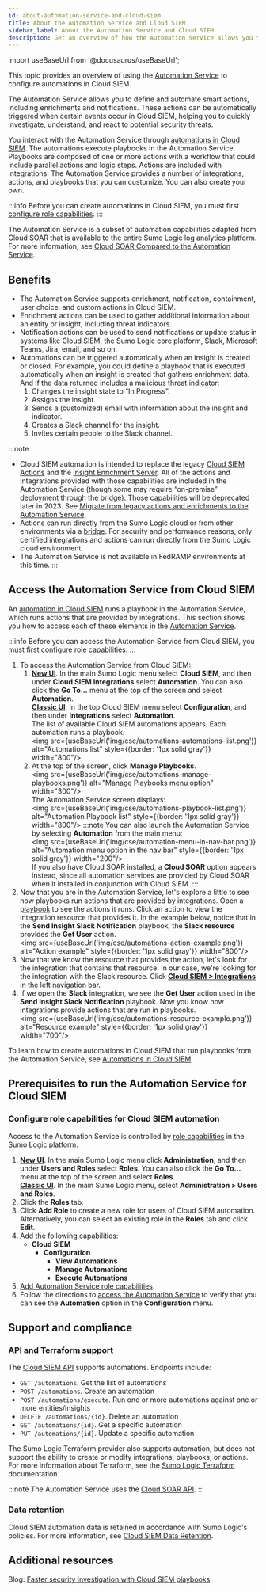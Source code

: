 ```yaml
---
id: about-automation-service-and-cloud-siem
title: About the Automation Service and Cloud SIEM
sidebar_label: About the Automation Service and Cloud SIEM
description: Get an overview of how the Automation Service allows you to automate smart actions, including enrichments and notifications.
---
```


import useBaseUrl from '@docusaurus/useBaseUrl';

This topic provides an overview of using the [Automation Service](/docs/platform-services/automation-service/) to configure automations in Cloud SIEM.

The Automation Service allows you to define and automate smart actions, including enrichments and notifications. These actions can be automatically triggered when certain events occur in Cloud SIEM, helping you to quickly investigate, understand, and react to potential security threats.

You interact with the Automation Service through [automations in Cloud SIEM](/docs/cse/automation/automations-in-cloud-siem). The automations execute playbooks in the Automation Service. Playbooks  are composed of one or more actions with a workflow that could include parallel actions and logic steps. Actions are included with integrations. The Automation Service provides a number of integrations, actions, and playbooks that you can customize. You can also create your own.

:::info
Before you can create automations in Cloud SIEM, you must first [configure role capabilities](#configure-role-capabilities-for-cloud-siem-automation).
:::

The Automation Service is a subset of automation capabilities adapted from Cloud SOAR that is available to the entire Sumo Logic log analytics platform. For more information, see [Cloud SOAR Compared to the Automation Service](/docs/cloud-soar/compared-to-automation-service/).

## Benefits

* The Automation Service supports enrichment, notification, containment, user choice, and custom actions in Cloud SIEM. 
* Enrichment actions can be used to gather additional information about an entity or insight, including threat indicators.
* Notification actions can be used to send notifications or update status in systems like Cloud SIEM, the Sumo Logic core platform, Slack, Microsoft Teams, Jira, email, and so on.
* Automations can be triggered automatically when an insight is created or closed. For example, you could define a playbook that is executed automatically when an insight is created that gathers enrichment data. And if the data returned includes a malicious threat indicator:
  1. Changes the insight state to “In Progress”.
  1. Assigns the insight.
  1. Sends a (customized) email with information about the insight and indicator.
  1. Creates a Slack channel for the insight.
  1. Invites certain people to the Slack channel.

:::note
* Cloud SIEM automation is intended to replace the legacy [Cloud SIEM Actions](/docs/cse/administration/create-cse-actions) and the [Insight Enrichment Server](/docs/cse/integrations/insight-enrichment-server/). All of the actions and integrations provided with those capabilities are included in the Automation Service (though some may require “on-premise” deployment through the [bridge](/docs/platform-services/automation-service/automation-service-bridge)). Those capabilities will be deprecated later in 2023. See [Migrate from legacy actions and enrichments to the Automation Service](/docs/cse/automation/automations-in-cloud-siem/#migrate-from-legacy-actions-and-enrichments-to-the-automation-service).
* Actions can run directly from the Sumo Logic cloud or from other environments via a [bridge](/docs/platform-services/automation-service/automation-service-bridge/). For security and performance reasons, only certified integrations and actions can run directly from the Sumo Logic cloud environment.
* The Automation Service is not available in FedRAMP environments at this time.
:::

## Access the Automation Service from Cloud SIEM

An [automation in Cloud SIEM](/docs/cse/automation/automations-in-cloud-siem) runs a playbook in the Automation Service, which runs actions that are provided by integrations. This section shows you how to access each of these elements in the [Automation Service](/docs/platform-services/automation-service/). 

:::info
Before you can access the Automation Service from Cloud SIEM, you must first [configure role capabilities](#configure-role-capabilities-for-cloud-siem-automation).
:::

1. To access the Automation Service from Cloud SIEM:
   1. [**New UI**](/docs/get-started/sumo-logic-ui). In the main Sumo Logic menu select **Cloud SIEM**, and then under **Cloud SIEM Integrations** select **Automation**. You can also click the **Go To...** menu at the top of the screen and select **Automation**. <br/>[**Classic UI**](/docs/get-started/sumo-logic-ui-classic). In the top Cloud SIEM menu select **Configuration**, and then under **Integrations** select **Automation**. <br/>The list of available Cloud SIEM automations appears. Each automation runs a playbook.<br/><img src={useBaseUrl('img/cse/automations-automations-list.png')} alt="Automations list" style={{border: '1px solid gray'}} width="800"/>
   1. At the top of the screen, click **Manage Playbooks**.<br/><img src={useBaseUrl('img/cse/automations-manage-playbooks.png')} alt="Manage Playbooks menu option" width="300"/> <br/>The Automation Service screen displays: <br/><img src={useBaseUrl('img/cse/automations-playbook-list.png')} alt="Automation Playbook list" style={{border: '1px solid gray'}} width="800"/>
     :::note
     You can also launch the Automation Service by selecting **Automation** from the main menu: <br/><img src={useBaseUrl('img/cse/automation-menu-in-nav-bar.png')} alt="Automation menu option in the nav bar" style={{border: '1px solid gray'}} width="200"/> <br/>If you also have Cloud SOAR installed, a **Cloud SOAR** option appears instead, since all automation services are provided by Cloud SOAR when it installed in conjunction with Cloud SIEM.
     :::
1. Now that you are in the Automation Service, let's explore a little to see how playbooks run actions that are provided by integrations. Open a [playbook](/docs/platform-services/automation-service/automation-service-playbooks) to see the actions it runs. Click an action to view the integration resource that provides it. In the example below, notice that in the **Send Insight Slack Notification** playbook, the **Slack resource** provides the **Get User** action.<br/><img src={useBaseUrl('img/cse/automations-action-example.png')} alt="Action example" style={{border: '1px solid gray'}} width="800"/>
1. Now that we know the resource that provides the action, let's look for the integration that contains that resource. In our case, we're looking for the integration with the Slack resource. Click [**Cloud SIEM > Integrations**](/docs/platform-services/automation-service/automation-service-integrations) in the left navigation bar.
1. If we open the **Slack** integration, we see the **Get User** action used in the **Send Insight Slack Notification** playbook. Now you know how integrations provide actions that are run in playbooks. <br/><img src={useBaseUrl('img/cse/automations-resource-example.png')} alt="Resource example" style={{border: '1px solid gray'}} width="700"/>

To learn how to create automations in Cloud SIEM that run playbooks from the Automation Service, see [Automations in Cloud SIEM](/docs/cse/automation/automations-in-cloud-siem).

## Prerequisites to run the Automation Service for Cloud SIEM

### Configure role capabilities for Cloud SIEM automation

Access to the Automation Service is controlled by [role capabilities](/docs/manage/users-roles/roles/role-capabilities) in the Sumo Logic platform. 
1. [**New UI**](/docs/get-started/sumo-logic-ui). In the main Sumo Logic menu click **Administration**, and then under **Users and Roles** select **Roles**. You can also click the **Go To...** menu at the top of the screen and select **Roles**. <br/>[**Classic UI**](/docs/get-started/sumo-logic-ui-classic). In the main Sumo Logic menu, select **Administration > Users and Roles**. 
1. Click the **Roles** tab. 
1. Click **Add Role** to create a new role for users of Cloud SIEM automation. Alternatively, you can select an existing role in the **Roles** tab and click **Edit**.
1. Add the following capabilities:
   * **Cloud SIEM**
     * **Configuration**
       * **View Automations**
       * **Manage Automations**
       * **Execute Automations**
1. [Add Automation Service role capabilities](/docs/platform-services/automation-service/about-automation-service/#configure-role-capabilities). 
1. Follow the directions to [access the Automation Service](#access-the-automation-service-from-cloud-siem) to verify that you can see the **Automation** option in the **Configuration** menu.

## Support and compliance

### API and Terraform support

The [Cloud SIEM API](/docs/cse/administration/cse-apis/) supports automations. Endpoints include:
* `GET /automations`. Get the list of automations
* `POST /automations`. Create an automation
* `POST /automations/execute`. Run one or more automations against one or more entities/insights
* `DELETE /automations/{id}`. Delete an automation
* `GET /automations/{id}`. Get a specific automation
* `PUT /automations/{id}`. Update a specific automation

The Sumo Logic Terraform provider also supports automation, but does not support the ability to create or modify integrations, playbooks, or actions. For more information about Terraform, see the [Sumo Logic Terraform](https://registry.terraform.io/providers/SumoLogic/sumologic/latest/docs) documentation.

:::note
The Automation Service uses the [Cloud SOAR API](/docs/api/cloud-soar/). 
:::

### Data retention

Cloud SIEM automation data is retained in accordance with Sumo Logic's policies. For more information, see [Cloud SIEM Data Retention](/docs/cse/administration/cse-data-retention).

## Additional resources

Blog: [Faster security investigation with Cloud SIEM playbooks](https://www.sumologic.com/blog/faster-security-investigation-siem-playbooks)
